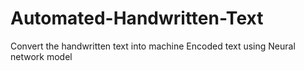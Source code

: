 # Automated-Handwritten-Text
Convert the handwritten text into machine Encoded text using Neural network model
